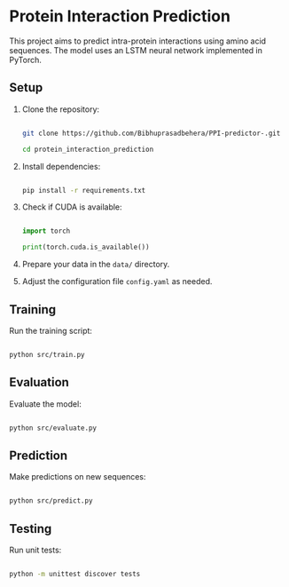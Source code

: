 # Protein Interaction Prediction


This project aims to predict intra-protein interactions using amino acid sequences. The model uses an LSTM neural network implemented in PyTorch.


## Setup


1. Clone the repository:

   ```bash

   git clone https://github.com/Bibhuprasadbehera/PPI-predictor-.git

   cd protein_interaction_prediction

   ```


2. Install dependencies:

   ```bash

   pip install -r requirements.txt

   ```


3. Check if CUDA is available:

   ```python

   import torch

   print(torch.cuda.is_available())

   ```


4. Prepare your data in the `data/` directory.


5. Adjust the configuration file `config.yaml` as needed.


## Training


Run the training script:

```bash

python src/train.py

```


## Evaluation


Evaluate the model:

```bash

python src/evaluate.py

```


## Prediction


Make predictions on new sequences:

```bash

python src/predict.py

```


## Testing


Run unit tests:

```bash

python -m unittest discover tests

```



